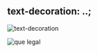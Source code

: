 ## text-decoration: ..;
![text-decoration](https://user-images.githubusercontent.com/62820033/88221622-27238f00-cc3b-11ea-8558-ff678c9ba78f.png)

![que legal](https://user-images.githubusercontent.com/62820033/88221763-520de300-cc3b-11ea-80e5-f4b408984c84.png)
